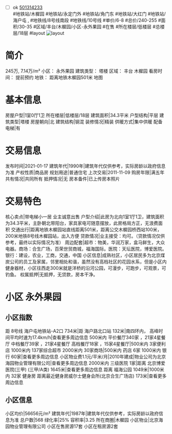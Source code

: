 - [ ] ok [501314233](https://bj.5i5j.com/ershoufang/501314233.html)  
 #地铁站/木樨园 #地铁站/永定门外 #地铁站/角门东 #地铁站/大红门 #地铁站/海户屯 ,  #地铁线/8号线南段 #地铁线/10号线
#单价/6-8 #总价/240-255 #面积/30-35   #区域/丰台/木樨园/小区-永外果园 #在售 #所在楼层/低楼层 #总楼层/18层 #layout 
![layout](http://image2a.5i5j.com/bdir/layout/518688.jpg_P5.jpg) 
# 简介 
 245万,  7.14万/m² 
小区： 永外果园
建筑类型： 塔楼
区域： 丰台 木樨园
看房时间： 提前预约
地铁： 距离地铁木樨园501米 地图
# 基本信息 
 房屋户型|1室0厅1卫
所在楼层|低楼层/18层
建筑面积|34.3平米
户型结构|平层
建筑类型|塔楼
房屋朝向|北
建筑结构|钢混
装修情况|精装
供暖方式|集中供暖
配备电梯|有
# 交易信息 
 发布时间|2021-01-17
建筑年代|1990年|建筑年代仅供参考，实际房龄以政府信息为准
产权性质|商品房
规划用途|普通住宅
上次交易|2011-11-09
购房年限|满五年
共有情况|共同所有
抵押情况|无
房本备件|已上传房本照片
# 交易特色 
 核心卖点|带电梯小一居 业主诚意出售
户型介绍|此房为北向1室1厅1卫，建筑面积为34.3平米，主卧朝北带阳台，家具家电可随意摆放，此房格局方正，无浪费面积
交通出行|距离地铁木樨园站直线距离501米，距离公交木樨园桥西站100米，200米地铁8号线木樨园站，出入方便
贷款情况|业主接受：均可。（贷款情况仅供参考，最终以实际情况为准）
周边配套|超市：物美，华润万家，盒马鲜生，大众电器。商场：合生广场，百荣世贸商城，福海国际。医院：天坛医院，博爱医院。银行：建设，农业，工商，交通，中国
小区信息|成熟社区，小区居民多为北京煤炭公司的员工及家属，邻里相处和谐，虽然没有高档社区的花园水系，但是小区内健身器材，小区往西走300米就是洋桥的沿河公园，可漫步，可跑步，可观景，可钓鱼。
权属抵押|无抵押，无贷款，房本干净。
# 小区 永外果园
## 小区指数 
 距 8号线 海户屯地铁站-A2口 734米|距 海户路北口站 132米|南四环内， 高峰时间平均时速为17.4km/h|查看更多周边信息
500米内 平价餐厅340家 ，21家4星餐厅
中档餐厅39家 ，21家4星餐厅
高档餐厅18家 ，15家4星餐厅|500米内 3家便利店
1000米内 137家综合超市
2000米内 30家商场|500米内 药店 6家
1000米内 银行 60家|查看更多周边信息
小区物业费1.1元/平米/月|2010年建成|物业公司为北京海园物业管理有限公司|查看更多周边信息
2000米内 三级医院 1家|距离 北京博爱医院(三甲) (三甲/A类) 1645米|查看更多周边信息
距离 福海公园 1049米|1000米内 32家 健身房
距离最近健身房威尔士健身会所(北京合生广场店) 173米|查看更多周边信息
## 小区信息 
 小区均价|56656元/m²
建筑年代|1987年|建筑年代仅供参考，实际房龄以政府信息为准
总户数|568
绿化率|25%
容积率|3.25
所在商圈|木樨园
小区物业|北京海园物业管理有限公司
小区在售房源17套
小区在租房源2套

